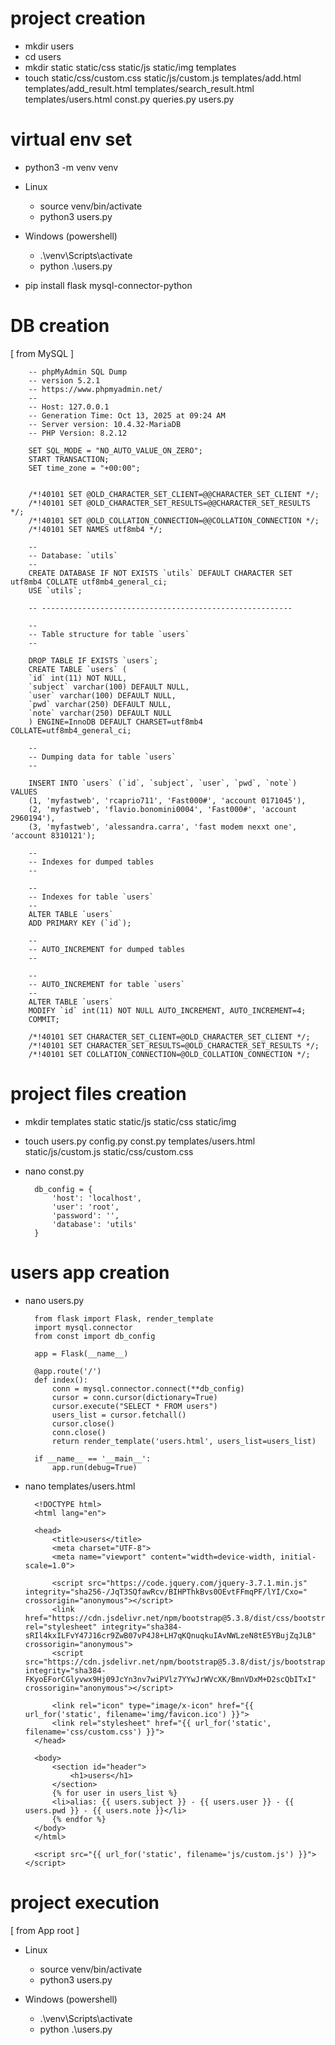 # project creation

- mkdir users
- cd users
- mkdir static static/css static/js static/img templates
- touch static/css/custom.css static/js/custom.js templates/add.html templates/add_result.html templates/search_result.html templates/users.html const.py queries.py users.py

# virtual env set

- python3 -m venv venv

-   Linux
    - source venv/bin/activate
    - python3 users.py

-   Windows (powershell)
    - .\venv\Scripts\activate
    - python .\users.py

- pip install flask mysql-connector-python

# DB creation

[ from MySQL ]

        -- phpMyAdmin SQL Dump
        -- version 5.2.1
        -- https://www.phpmyadmin.net/
        --
        -- Host: 127.0.0.1
        -- Generation Time: Oct 13, 2025 at 09:24 AM
        -- Server version: 10.4.32-MariaDB
        -- PHP Version: 8.2.12

        SET SQL_MODE = "NO_AUTO_VALUE_ON_ZERO";
        START TRANSACTION;
        SET time_zone = "+00:00";


        /*!40101 SET @OLD_CHARACTER_SET_CLIENT=@@CHARACTER_SET_CLIENT */;
        /*!40101 SET @OLD_CHARACTER_SET_RESULTS=@@CHARACTER_SET_RESULTS */;
        /*!40101 SET @OLD_COLLATION_CONNECTION=@@COLLATION_CONNECTION */;
        /*!40101 SET NAMES utf8mb4 */;

        --
        -- Database: `utils`
        --
        CREATE DATABASE IF NOT EXISTS `utils` DEFAULT CHARACTER SET utf8mb4 COLLATE utf8mb4_general_ci;
        USE `utils`;

        -- --------------------------------------------------------

        --
        -- Table structure for table `users`
        --

        DROP TABLE IF EXISTS `users`;
        CREATE TABLE `users` (
        `id` int(11) NOT NULL,
        `subject` varchar(100) DEFAULT NULL,
        `user` varchar(100) DEFAULT NULL,
        `pwd` varchar(250) DEFAULT NULL,
        `note` varchar(250) DEFAULT NULL
        ) ENGINE=InnoDB DEFAULT CHARSET=utf8mb4 COLLATE=utf8mb4_general_ci;

        --
        -- Dumping data for table `users`
        --

        INSERT INTO `users` (`id`, `subject`, `user`, `pwd`, `note`) VALUES
        (1, 'myfastweb', 'rcaprio711', 'Fast000#', 'account 0171045'),
        (2, 'myfastweb', 'flavio.bonomini0004', 'Fast000#', 'account 2960194'),
        (3, 'myfastweb', 'alessandra.carra', 'fast modem nexxt one', 'account 8310121');

        --
        -- Indexes for dumped tables
        --

        --
        -- Indexes for table `users`
        --
        ALTER TABLE `users`
        ADD PRIMARY KEY (`id`);

        --
        -- AUTO_INCREMENT for dumped tables
        --

        --
        -- AUTO_INCREMENT for table `users`
        --
        ALTER TABLE `users`
        MODIFY `id` int(11) NOT NULL AUTO_INCREMENT, AUTO_INCREMENT=4;
        COMMIT;

        /*!40101 SET CHARACTER_SET_CLIENT=@OLD_CHARACTER_SET_CLIENT */;
        /*!40101 SET CHARACTER_SET_RESULTS=@OLD_CHARACTER_SET_RESULTS */;
        /*!40101 SET COLLATION_CONNECTION=@OLD_COLLATION_CONNECTION */;


# project files creation

- mkdir templates static static/js static/css static/img

- touch users.py config.py const.py templates/users.html static/js/custom.js static/css/custom.css

- nano const.py

        db_config = {
            'host': 'localhost',
            'user': 'root',
            'password': '',
            'database': 'utils'
        }

# users app creation

- nano users.py

        from flask import Flask, render_template
        import mysql.connector
        from const import db_config

        app = Flask(__name__)

        @app.route('/')
        def index():
            conn = mysql.connector.connect(**db_config)
            cursor = conn.cursor(dictionary=True)
            cursor.execute("SELECT * FROM users")
            users_list = cursor.fetchall()
            cursor.close()
            conn.close()
            return render_template('users.html', users_list=users_list)

        if __name__ == '__main__':
            app.run(debug=True)

- nano templates/users.html

        <!DOCTYPE html>
        <html lang="en">

        <head>
            <title>users</title>
            <meta charset="UTF-8">
            <meta name="viewport" content="width=device-width, initial-scale=1.0">

            <script src="https://code.jquery.com/jquery-3.7.1.min.js" integrity="sha256-/JqT3SQfawRcv/BIHPThkBvs0OEvtFFmqPF/lYI/Cxo=" crossorigin="anonymous"></script>
            <link href="https://cdn.jsdelivr.net/npm/bootstrap@5.3.8/dist/css/bootstrap.min.css" rel="stylesheet" integrity="sha384-sRIl4kxILFvY47J16cr9ZwB07vP4J8+LH7qKQnuqkuIAvNWLzeN8tE5YBujZqJLB" crossorigin="anonymous">
            <script src="https://cdn.jsdelivr.net/npm/bootstrap@5.3.8/dist/js/bootstrap.bundle.min.js" integrity="sha384-FKyoEForCGlyvwx9Hj09JcYn3nv7wiPVlz7YYwJrWVcXK/BmnVDxM+D2scQbITxI" crossorigin="anonymous"></script>

            <link rel="icon" type="image/x-icon" href="{{ url_for('static', filename='img/favicon.ico') }}">
            <link rel="stylesheet" href="{{ url_for('static', filename='css/custom.css') }}">
        </head>

        <body>
            <section id="header">
                <h1>users</h1>
            </section>
            {% for user in users_list %}
            <li>alias: {{ users.subject }} - {{ users.user }} - {{ users.pwd }} - {{ users.note }}</li>
            {% endfor %}
        </body>
        </html>

        <script src="{{ url_for('static', filename='js/custom.js') }}"></script>

# project execution

[ from App root ]

-   Linux
    - source venv/bin/activate
    - python3 users.py

-   Windows (powershell)
    - .\venv\Scripts\activate
    - python .\users.py
